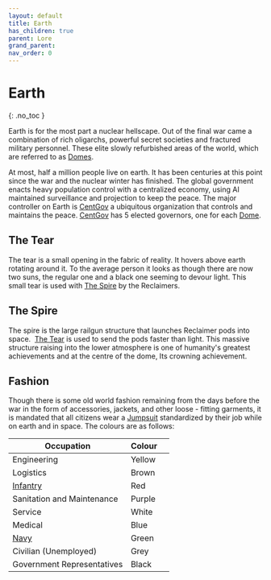 ```yaml
---
layout: default
title: Earth
has_children: true
parent: Lore
grand_parent: 
nav_order: 0
---
```

# Earth
{: .no_toc }

Earth is for the most part a nuclear hellscape. Out of the final war came a combination of rich oligarchs, powerful secret societies and fractured military personnel. These elite slowly refurbished areas of the world, which are referred to as [Domes](Game/Terms-And-Jargon#Dome). 

At most, half a million people live on earth. It has been centuries at this point since the war and the nuclear winter has finished. The global government enacts heavy population control with a centralized economy, using AI maintained surveillance and projection to keep the peace. The major controller on Earth is [CentGov](Game/Terms-And-Jargon#CentGov) a ubiquitous organization that controls and maintains the peace. [CentGov](Game/Terms-And-Jargon#CentGov) has 5 elected governors, one for each [Dome](Game/Terms-And-Jargon#Dome). 

## The Tear
The tear is a small opening in the fabric of reality. It hovers above earth rotating around it. To the average person it looks as though there are now two suns, the regular one and a black one seeming to devour light. This small tear is used with [The Spire](#The%20Spire) by the Reclaimers.

## The Spire
The spire is the large railgun structure that launches Reclaimer pods into space.  [The Tear](#The%20Tear) is used to send the pods faster than light. This massive structure raising into the lower atmosphere is one of humanity's greatest achievements and at the centre of the dome, Its crowning achievement.

## Fashion
Though there is some old world fashion remaining from the days before the war in the form of accessories, jackets, and other loose - fitting garments, it is mandated that all citizens wear a [Jumpsuit](Game/Blocks/Jumpsuit) standardized by their job while on earth and in space. The colours are as follows:

| Occupation | Colour |  |
| ---- | ---- | ---- |
| Engineering | Yellow |  |
| Logistics | Brown |  |
| [Infantry](Game/Government#Infantry) | Red |  |
| Sanitation and Maintenance | Purple |  |
| Service | White |  |
| Medical | Blue |  |
| [Navy](Game/Government#Navy) | Green |  |
| Civilian (Unemployed) | Grey |  |
| Government Representatives | Black |  |
